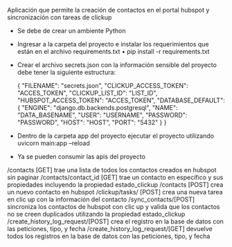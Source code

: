 Aplicación que permite la creación de contactos en el portal hubspot y sincronización con tareas de clickup

- Se debe de crear un ambiente Python
- Ingresar a la carpeta del proyecto e instalar los requerimientos que están en el archivo requirements.txt
•	pip install -r requirements.txt
- Crear el archivo secrets.json con la información sensible del proyecto debe tener la siguiente estructura:

    {
        "FILENAME": "secrets.json",
        "CLICKUP_ACCESS_TOKEN": "ACCES_TOKEN",
        "CLICKUP_LIST_ID": "LIST_ID",
        "HUBSPOT_ACCESS_TOKEN": "ACCES_TOKEN",
        "DATABASE_DEFAULT": {
            "ENGINE": "django.db.backends.postgresql",
            "NAME": "DATA_BASENAME",
            "USER": "USERNAME",
            "PASSWORD": "PASSWORD",
            "HOST": "HOST",
            "PORT": "5432"
        }
    }

- Dentro de la carpeta app del proyecto ejecutar el proyecto utilizando uvicorn main:app –reload
- Ya se pueden consumir las apis del proyecto

/contacts [GET] trae una lista de todos los contactos creados en hubspot sin paginar
/contacts/contact_id [GET] trae un contacto en específico y sus propiedades incluyendo la propiedad estado_clickup
/contacts [POST] crea un nuevo contacto en hubspot
/clickup/tasks/ [POST] crea una nueva tarea en clic up con la información del contacto
/sync_contacts/[POST] sincroniza los contactos de hubspot con clic up y valida que los contactos no se creen duplicados utilizando la propiedad estado_clickup
/create_history_log_request/[POST] crea el registro en la base de datos con las peticiones, tipo, y fecha
/create_history_log_request/[GET] devuelve todos los registros en la base de datos con las peticiones, tipo, y fecha
